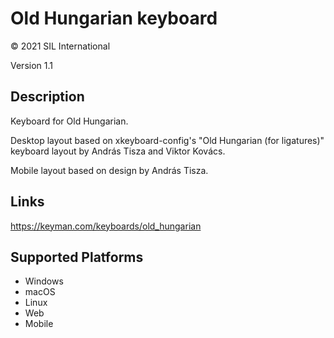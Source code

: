 Old Hungarian keyboard
==============

© 2021 SIL International

Version 1.1

Description
-----------
Keyboard for Old Hungarian.
 
Desktop layout based on xkeyboard-config's "Old Hungarian (for ligatures)" 
keyboard layout by András Tisza and Viktor Kovács.

Mobile layout based on design by András Tisza.

Links
-----
https://keyman.com/keyboards/old_hungarian

Supported Platforms
-------------------
 * Windows
 * macOS
 * Linux
 * Web
 * Mobile

